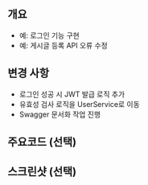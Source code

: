 ## 개요
<!-- 이 PR이 어떤 기능/수정/버그 해결 등을 위한 것인지 간단히 설명해주세요. -->
- 예: 로그인 기능 구현
- 예: 게시글 등록 API 오류 수정

## 변경 사항
<!-- 주요 변경 사항을 bullet로 정리해주세요 -->
- 로그인 성공 시 JWT 발급 로직 추가
- 유효성 검사 로직을 UserService로 이동
- Swagger 문서화 작업 진행

## 주요코드 (선택)
## 스크린샷 (선택)